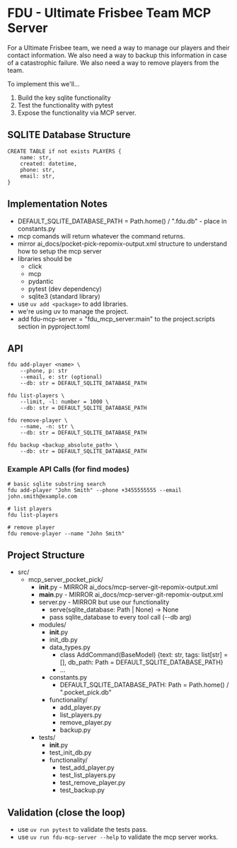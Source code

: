 # FDU - Ultimate Frisbee Team MCP Server

For a Ultimate Frisbee team, we need a way to manage our players and their contact information. We also need a way to backup this information in case of a catastrophic failure. We also need a way to remove players from the team.

To implement this we'll...
1. Build the key sqlite functionality
2. Test the functionality with pytest
3. Expose the functionality via MCP server.

## SQLITE Database Structure

```
CREATE TABLE if not exists PLAYERS {
    name: str,
    created: datetime,
    phone: str,
    email: str,
}
```

## Implementation Notes
- DEFAULT_SQLITE_DATABASE_PATH = Path.home() / ".fdu.db" - place in constants.py
- mcp comands will return whatever the command returns.
- mirror ai_docs/pocket-pick-repomix-output.xml structure to understand how to setup the mcp server
- libraries should be
  - click
  - mcp
  - pydantic
  - pytest (dev dependency)
  - sqlite3 (standard library)
- use `uv add <package>` to add libraries.
- we're using uv to manage the project.
- add fdu-mcp-server = "fdu_mcp_server:main" to the project.scripts section in pyproject.toml

## API

```
fdu add-player <name> \
    --phone, p: str
    --email, e: str (optional)
    --db: str = DEFAULT_SQLITE_DATABASE_PATH

fdu list-players \
    --limit, -l: number = 1000 \
    --db: str = DEFAULT_SQLITE_DATABASE_PATH

fdu remove-player \
    --name, -n: str \
    --db: str = DEFAULT_SQLITE_DATABASE_PATH

fdu backup <backup_absolute_path> \
    --db: str = DEFAULT_SQLITE_DATABASE_PATH
```

### Example API Calls (for find modes)
```
# basic sqlite substring search
fdu add-player "John Smith" --phone +3455555555 --email john.smith@example.com

# list players
fdu list-players

# remove player
fdu remove-player --name "John Smith"

```

## Project Structure
- src/
  - mcp_server_pocket_pick/
    - __init__.py - MIRROR ai_docs/mcp-server-git-repomix-output.xml
    - __main__.py - MIRROR ai_docs/mcp-server-git-repomix-output.xml
    - server.py - MIRROR but use our functionality
      - serve(sqlite_database: Path | None) -> None
      - pass sqlite_database to every tool call (--db arg)
    - modules/
      - __init__.py
      - init_db.py
      - data_types.py
        - class AddCommand(BaseModel) {text: str, tags: list[str] = [], db_path: Path = DEFAULT_SQLITE_DATABASE_PATH}
        - ...
      - constants.py
        - DEFAULT_SQLITE_DATABASE_PATH: Path = Path.home() / ".pocket_pick.db"
      - functionality/
        - add_player.py
        - list_players.py
        - remove_player.py
        - backup.py
    - tests/
      - __init__.py
      - test_init_db.py
      - functionality/
        - test_add_player.py
        - test_list_players.py
        - test_remove_player.py
        - test_backup.py
    

## Validation (close the loop)
- use `uv run pytest` to validate the tests pass.
- use `uv run fdu-mcp-server --help` to validate the mcp server works.
